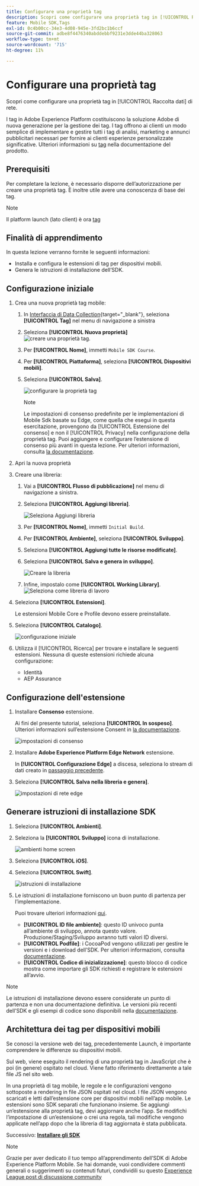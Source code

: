 ```yaml
---
title: Configurare una proprietà tag
description: Scopri come configurare una proprietà tag in [!UICONTROL Raccolta dati] di rete.
feature: Mobile SDK,Tags
exl-id: 0c4b00cc-34e3-4d08-945e-3fd2bc1b6ccf
source-git-commit: adbe8f4476340abddebbf9231e3dde44ba328063
workflow-type: tm+mt
source-wordcount: '715'
ht-degree: 11%

---
```


# Configurare una proprietà tag

Scopri come configurare una proprietà tag in [!UICONTROL Raccolta dati] di rete.

I tag in Adobe Experience Platform costituiscono la soluzione Adobe di nuova generazione per la gestione dei tag. I tag offrono ai clienti un modo semplice di implementare e gestire tutti i tag di analisi, marketing e annunci pubblicitari necessari per fornire ai clienti esperienze personalizzate significative. Ulteriori informazioni su [tag](https://experienceleague.adobe.com/docs/experience-platform/tags/home.html?lang=it) nella documentazione del prodotto.

## Prerequisiti

Per completare la lezione, è necessario disporre dell’autorizzazione per creare una proprietà tag. È inoltre utile avere una conoscenza di base dei tag.

>[!NOTE]
>
> Il platform launch (lato client) è ora [tag](https://experienceleague.adobe.com/docs/experience-platform/tags/home.html?lang=it)

## Finalità di apprendimento

In questa lezione verranno fornite le seguenti informazioni:

* Installa e configura le estensioni di tag per dispositivi mobili.
* Genera le istruzioni di installazione dell’SDK.

## Configurazione iniziale

1. Crea una nuova proprietà tag mobile:
   1. In [Interfaccia di Data Collection](https://experience.adobe.com/data-collection/){target="_blank"}, seleziona **[!UICONTROL Tag]** nel menu di navigazione a sinistra
   1. Seleziona **[!UICONTROL Nuova proprietà]**
      ![creare una proprietà tag](assets/mobile-tags-new-property.png).
   1. Per **[!UICONTROL Nome]**, immetti `Mobile SDK Course`.
   1. Per **[!UICONTROL Piattaforma]**, seleziona **[!UICONTROL Dispositivi mobili]**.
   1. Seleziona **[!UICONTROL Salva]**.

      ![configurare la proprietà tag](assets/mobile-tags-property-config.png)

      >[!NOTE]
      >
      > Le impostazioni di consenso predefinite per le implementazioni di Mobile Sdk basate su Edge, come quella che esegui in questa esercitazione, provengono da [!UICONTROL Estensione del consenso] e non il [!UICONTROL Privacy] nella configurazione della proprietà tag. Puoi aggiungere e configurare l’estensione di consenso più avanti in questa lezione. Per ulteriori informazioni, consulta [la documentazione](https://developer.adobe.com/client-sdks/documentation/privacy-and-gdpr/).


1. Apri la nuova proprietà
1. Creare una libreria:

   1. Vai a **[!UICONTROL Flusso di pubblicazione]** nel menu di navigazione a sinistra.
   1. Seleziona **[!UICONTROL Aggiungi libreria]**.

      ![Seleziona Aggiungi libreria](assets/mobile-tags-create-library.png)

   1. Per **[!UICONTROL Nome]**, immetti `Initial Build`.
   1. Per **[!UICONTROL Ambiente]**, seleziona **[!UICONTROL Sviluppo]**.
   1. Seleziona  **[!UICONTROL Aggiungi tutte le risorse modificate]**.
   1. Seleziona **[!UICONTROL Salva e genera in sviluppo]**.

      ![Creare la libreria](assets/mobile-tags-save-library.png)

   1. Infine, impostalo come **[!UICONTROL Working Library]**.
      ![Seleziona come libreria di lavoro](assets/mobile-tags-working-library.png)
1. Seleziona **[!UICONTROL Estensioni]**.

   Le estensioni Mobile Core e Profile devono essere preinstallate.

1. Seleziona **[!UICONTROL Catalogo]**.

   ![configurazione iniziale](assets/mobile-tags-starting.png)

1. Utilizza il [!UICONTROL Ricerca] per trovare e installare le seguenti estensioni. Nessuna di queste estensioni richiede alcuna configurazione:
   * Identità
   * AEP Assurance

## Configurazione dell&#39;estensione

1. Installare **Consenso** estensione.

   Ai fini del presente tutorial, seleziona **[!UICONTROL In sospeso]**. Ulteriori informazioni sull’estensione Consent in [la documentazione](https://developer.adobe.com/client-sdks/documentation/consent-for-edge-network/).

   ![impostazioni di consenso](assets/mobile-tags-extension-consent.png)

1. Installare **Adobe Experience Platform Edge Network** estensione.

   In **[!UICONTROL Configurazione Edge]** a discesa, seleziona lo stream di dati creato in [passaggio precedente](create-datastream.md).

1. Seleziona **[!UICONTROL Salva nella libreria e genera]**.

   ![impostazioni di rete edge](assets/mobile-tags-extension-edge.png)


## Generare istruzioni di installazione SDK

1. Seleziona **[!UICONTROL Ambienti]**.

1. Seleziona la **[!UICONTROL Sviluppo]** icona di installazione.

   ![ambienti home screen](assets/mobile-tags-environments.png)

1. Seleziona **[!UICONTROL iOS]**.

1. Seleziona **[!UICONTROL Swift]**.

   ![istruzioni di installazione](assets/mobile-tags-install-instructions.png)

1. Le istruzioni di installazione forniscono un buon punto di partenza per l’implementazione.

   Puoi trovare ulteriori informazioni [qui](https://developer.adobe.com/client-sdks/documentation/getting-started/get-the-sdk/).

   * **[!UICONTROL ID file ambiente]**: questo ID univoco punta all’ambiente di sviluppo, annota questo valore. Produzione/Staging/Sviluppo avranno tutti valori ID diversi.
   * **[!UICONTROL Podfile]**: i CocoaPod vengono utilizzati per gestire le versioni e i download dell’SDK. Per ulteriori informazioni, consulta [documentazione](https://cocoapods.org/).
   * **[!UICONTROL Codice di inizializzazione]**: questo blocco di codice mostra come importare gli SDK richiesti e registrare le estensioni all’avvio.

>[!NOTE]
>Le istruzioni di installazione devono essere considerate un punto di partenza e non una documentazione definitiva. Le versioni più recenti dell’SDK e gli esempi di codice sono disponibili nella [documentazione](https://developer.adobe.com/client-sdks/documentation/).

## Architettura dei tag per dispositivi mobili

Se conosci la versione web dei tag, precedentemente Launch, è importante comprendere le differenze su dispositivi mobili.

Sul web, viene eseguito il rendering di una proprietà tag in JavaScript che è poi (in genere) ospitato nel cloud. Viene fatto riferimento direttamente a tale file JS nel sito web.

In una proprietà di tag mobile, le regole e le configurazioni vengono sottoposte a rendering in file JSON ospitati nel cloud. I file JSON vengono scaricati e letti dall’estensione core per dispositivi mobili nell’app mobile. Le estensioni sono SDK separati che funzionano insieme. Se aggiungi un’estensione alla proprietà tag, devi aggiornare anche l’app. Se modifichi l’impostazione di un’estensione o crei una regola, tali modifiche vengono applicate nell’app dopo che la libreria di tag aggiornata è stata pubblicata.

Successivo: **[Installare gli SDK](install-sdks.md)**

>[!NOTE]
>
>Grazie per aver dedicato il tuo tempo all’apprendimento dell’SDK di Adobe Experience Platform Mobile. Se hai domande, vuoi condividere commenti generali o suggerimenti su contenuti futuri, condividili su questo [Experience League post di discussione community](https://experienceleaguecommunities.adobe.com/t5/adobe-experience-platform-launch/tutorial-discussion-implement-adobe-experience-cloud-in-mobile/td-p/443796)
